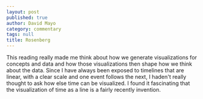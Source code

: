 ```yaml
---
layout: post
published: true
author: David Mayo
category: commentary
tags: null
title: Rosenberg
---
```


This reading really made me think about how we generate visualizations for concepts and data and how those visualizations then shape how we think about the data. Since I have always been exposed to timelines that are linear, with a clear scale and one event follows the next, I haden't really thought to ask how else time can be visualized.
I found it fascinating that the visualization of time as a line is a fairly recently invention. 